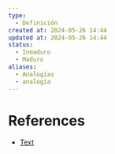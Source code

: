 ```yaml
---
type:
  - Definición
created at: 2024-05-26 14:44
updated at: 2024-05-26 14:44
status:
  - Inmaduro
  - Maduro
aliases:
  - Analogías
  - analogía
---
```



# References

 - [Text](enlace)

